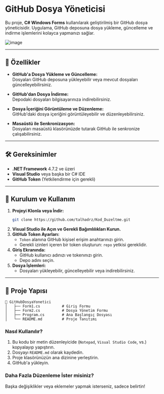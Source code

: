 # GitHub Dosya Yöneticisi

Bu proje, **C# Windows Forms** kullanılarak geliştirilmiş bir GitHub dosya yöneticisidir. Uygulama, GitHub deposuna dosya yükleme, güncelleme ve indirme işlemlerini kolayca yapmanızı sağlar.

![image](https://github.com/user-attachments/assets/33dc181e-062d-40d5-af8d-c4a65c29d501)

---

## 📌 Özellikler

- **GitHub'a Dosya Yükleme ve Güncelleme:**  
  Dosyaları GitHub deposuna yükleyebilir veya mevcut dosyaları güncelleyebilirsiniz.

- **GitHub'dan Dosya İndirme:**  
  Depodaki dosyaları bilgisayarınıza indirebilirsiniz.

- **Dosya İçeriğini Görüntüleme ve Düzenleme:**  
  GitHub'daki dosya içeriğini görüntüleyebilir ve düzenleyebilirsiniz.

- **Masaüstü ile Senkronizasyon:**  
  Dosyaları masaüstü klasörünüzde tutarak GitHub ile senkronize çalışabilirsiniz.

---

## 🛠️ Gereksinimler

- **.NET Framework** 4.7.2 ve üzeri
- **Visual Studio** veya başka bir C# IDE
- **GitHub Token** (Yetkilendirme için gerekli)

---

## 🚀 Kurulum ve Kullanım

1. **Projeyi Klonla veya İndir:**
    ```bash
    git clone https://github.com/talhadrz/Kod_Duzeltme.git
    ```
2. **Visual Studio ile Açın ve Gerekli Bağımlılıkları Kurun.**
3. **GitHub Token Ayarları:**
   - `Token` alanına GitHub kişisel erişim anahtarınızı girin.
   - Gerekli izinleri içeren bir token oluşturun: `repo` yetkisi gereklidir.
4. **Giriş Ekranında:**
   - GitHub kullanıcı adınızı ve tokenınızı girin.
   - Depo adını seçin.
5. **Dosya İşlemleri:**
   - Dosyaları yükleyebilir, güncelleyebilir veya indirebilirsiniz.

---

## 📂 Proje Yapısı

```plaintext
📁 GitHubDosyaYonetici
│   ├── Form1.cs          # Giriş Formu
│   ├── Form2.cs          # Dosya Yönetim Formu
│   ├── Program.cs        # Ana Başlangıç Dosyası
│   └── README.md         # Proje Tanıtımı

```
 ### Nasıl Kullanılır?
1. Bu kodu bir metin düzenleyicide (`Notepad`, `Visual Studio Code`, vs.) kopyalayıp yapıştırın.
2. Dosyayı `README.md` olarak kaydedin.
3. Proje klasörünüzün ana dizinine yerleştirin.
4. GitHub'a yükleyin.

### Daha Fazla Düzenleme İster misiniz?
Başka değişiklikler veya eklemeler yapmak isterseniz, sadece belirtin!

